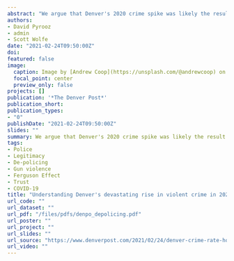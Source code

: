 ```yaml
---
abstract: "We argue that Denver's 2020 crime spike was likely the result of a police legitimacy crisis."
authors:
- David Pyrooz
- admin
- Scott Wolfe
date: "2021-02-24T09:50:00Z"
doi: 
featured: false
image: 
  caption: Image by [Andrew Coop](https://unsplash.com/@andrewcoop) on [Unsplash](https://unsplash.com/photos/r82eni3j0bI)
  focal_point: center
  preview_only: false
projects: []
publication: '*The Denver Post*'
publication_short: 
publication_types:
- "0"
publishDate: "2021-02-24T09:50:00Z"
slides: ""
summary: We argue that Denver's 2020 crime spike was likely the result of a police legitimacy crisis.
tags:
- Police
- Legitimacy
- De-policing
- Gun violence
- Ferguson Effect
- Trust
- COVID-19
title: "Understanding Denver's devastating rise in violent crime in 2020"
url_code: ""
url_dataset: ""
url_pdf: "/files/pdfs/denpo_depolicing.pdf"
url_poster: ""
url_project: ""
url_slides: ""
url_source: "https://www.denverpost.com/2021/02/24/denver-crime-rate-homicide-shooting-property-crime-police/"
url_video: ""
---
```



